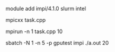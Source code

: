module add impi/4.1.0 slurm intel

mpicxx task.cpp

mpirun -n 1 task.cpp 10

sbatch -N 1 -n 5 -p gputest impi ./a.out 20